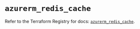 # `azurerm_redis_cache`

Refer to the Terraform Registry for docs: [`azurerm_redis_cache`](https://registry.terraform.io/providers/hashicorp/azurerm/3.115.0/docs/resources/redis_cache).

